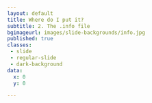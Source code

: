 ```yaml
---
layout: default
title: Where do I put it?
subtitle: 2. The .info file
bgimageurl: images/slide-backgrounds/info.jpg
published: true
classes:
 - slide
 - regular-slide
 - dark-background
data:
  x: 0
  y: 0

---
```


